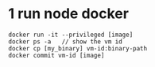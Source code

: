 # 1 run node docker
 ```
 docker run -it --privileged [image]
 docker ps -a   // show the vm id
 docker cp [my_binary] vm-id:binary-path
 docker commit vm-id [image]
 ```